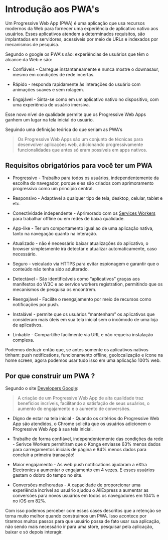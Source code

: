 # Introdução aos PWA's

Um Progressive Web App (PWA) é uma aplicação que usa recursos modernos da Web para fornecer uma experiência de aplicativo nativo aos usuários. Esses aplicativos atendem a determinados requisitos, são implantados em servidores, acessíveis por meio de URLs e indexados por mecanismos de pesquisa.

Segundo o google os PWA's são:
experiências de usuários que têm o alcance da Web e são:

* Confiáveis - Carregue instantaneamente e nunca mostre o downasaur, mesmo em condições de rede incertas.

* Rápido - responda rapidamente às interações do usuário com animações suaves e sem rolagem.

* Engajável - Sinta-se como em um aplicativo nativo no dispositivo, com uma experiência de usuário imersiva.

Esse novo nível de qualidade permite que os Progressive Web Apps ganhem um lugar na tela inicial do usuário.

Seguindo uma definição teórica do que seriam as PWA's

> Os Progressive Web Apps são um conjunto de técnicas para desenvolver aplicações web, adicionando progressivamente funcionalidades que antes só eram possíveis em apps nativos.

## Requisitos obrigatórios para você ter um PWA

* Progressivo - Trabalho para todos os usuários, independentemente da escolha do navegador, porque eles são criados com aprimoramento progressivo como um princípio central.

* Responsivo - Adaptável a qualquer tipo de tela, desktop, celular, tablet e etc.

* Conectividade independente - Aprimorado com os [Services Workers](https://developers.google.com/web/fundamentals/primers/service-workers/) para trabalhar offline ou em redes de baixa qualidade.

* App-like - Ter um comportamento igual ao de uma aplicação nativa, tanto na navegação quanto na interação.

* Atualizado - não é necessário baixar atualizações do aplicativo, o browser simplesmente irá detectar e atualizar automaticamente, caso necessário.

* Seguro - veiculado via HTTPS para evitar espionagem e garantir que o conteúdo não tenha sido adulterado.

* Detectável - São identificáveis como “aplicativos” graças aos manifestos do W3C e ao service workers registration, permitindo que os mecanismos de pesquisa os encontrem.

* Reengajável - Facilite o reengajamento por meio de recursos como notificações por push.

* Instalável - permite que os usuários “mantenham” os aplicativos que consideram mais úteis em sua tela inicial sem o incômodo de uma loja de aplicativos.

* Linkable - Compartilhe facilmente via URL e não requeira instalação complexa.

Podemos deduzir então que, se antes somente os aplicativos nativos tinham: push notifications, funcionamento offline, geolocalização e ícone na home screen, agora podemos usar tudo isso em uma aplicação 100% web.

## Por que construir um PWA ?

Segundo o site [Developers Google](https://developers.google.com/web/progressive-web-apps/):

> A criação de um Progressive Web App de alta qualidade traz benefícios incríveis, facilitando a satisfação de seus usuários, o aumento do engajamento e o aumento de conversões.

* Digno de estar na tela inicial - Quando os critérios do Progressive Web App são atendidos, o Chrome solicita que os usuários adicionem o Progressive Web App à sua tela inicial.

* Trabalhe de forma confiável, independentemente das condições da rede - Serivce Workers permitiram que o Konga enviasse 63% menos dados para carregamentos iniciais de página e 84% menos dados para concluir a primeira transação!

* Maior engajamento - As web push notifications ajudaram a eXtra Electronics a aumentar o engajamento em 4 vezes. E esses usuários gastam o dobro do tempo no site.

* Conversões melhoradas - A capacidade de proporcionar uma experiência incrível ao usuário ajudou o AliExpress a aumentar as conversões para novos usuários em todos os navegadores em 104% e no iOS em 82%.

Com isso podemos perceber com esses cases descritos que a retenção se torna muito melhor quando construímos um PWA. Isso acontece por tirarmos muitos passos para que usuário possa de fato usar sua aplicação, não sendo mais necessário ir para uma store, pesquisar pela aplicação, baixar e só depois interagir.
